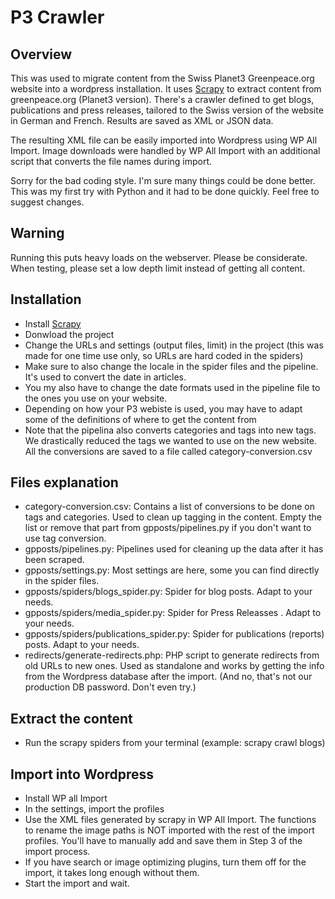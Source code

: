 # P3 Crawler

## Overview

This was used to migrate content from the Swiss Planet3 Greenpeace.org website into a wordpress installation. It uses [Scrapy](https://scrapy.org/) to extract content from greenpeace.org (Planet3 version). There's a crawler defined to get blogs, publications and press releases, tailored to the Swiss version of the website in German and French. Results are saved as XML or JSON data.

The resulting XML file can be easily imported into Wordpress using WP All Import. Image downloads were handled by WP All Import with an additional script that converts the file names during import.

Sorry for the bad coding style. I'm sure many things could be done better. This was my first try with Python and it had to be done quickly. Feel free to suggest changes.

## Warning

Running this puts heavy loads on the webserver. Please be considerate. When testing, please set a low depth limit instead of getting all content.

## Installation

- Install [Scrapy](https://scrapy.org/)
- Donwload the project
- Change the URLs and settings (output files, limit) in the project (this was made for one time use only, so URLs are hard coded in the spiders)
- Make sure to also change the locale in the spider files and the pipeline. It's used to convert the date in articles.
- You my also have to change the date formats used in the pipeline file to the ones you use on your website. 
- Depending on how your P3 webiste is used, you may have to adapt some of the definitions of where to get the content from
- Note that the pipelina also converts categories and tags into new tags. We drastically reduced the tags we wanted to use on the new website. All the conversions are saved to a file called category-conversion.csv

## Files explanation

- category-conversion.csv: Contains a list of conversions to be done on tags and categories. Used to clean up tagging in the content. Empty the list or remove that part from gpposts/pipelines.py if you don't want to use tag conversion.
- gpposts/pipelines.py: Pipelines used for cleaning up the data after it has been scraped.
- gpposts/settings.py: Most settings are here, some you can find directly in the spider files.
- gpposts/spiders/blogs_spider.py: Spider for blog posts. Adapt to your needs.
- gpposts/spiders/media_spider.py: Spider for Press Releasses . Adapt to your needs.
- gpposts/spiders/publications_spider.py: Spider for publications (reports) posts. Adapt to your needs.
- redirects/generate-redirects.php: PHP script to generate redirects from old URLs to new ones. Used as standalone and works by getting the info from the Wordpress database after the import. (And no, that's not our production DB password. Don't even try.)

## Extract the content

- Run the scrapy spiders from your terminal (example: scrapy crawl blogs)

## Import into Wordpress

- Install WP all Import
- In the settings, import the profiles
- Use the XML files generated by scrapy in WP All Import. The functions to rename the image paths is NOT imported with the rest of the import profiles. You'll have to manually add and save them in Step 3 of the import process.
- If you have search or image optimizing plugins, turn them off for the import, it takes long enough without them.
- Start the import and wait. 

